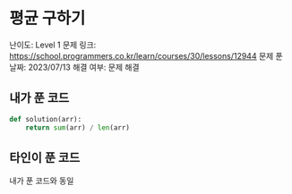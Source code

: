 # 평균 구하기

난이도: Level 1
문제 링크: https://school.programmers.co.kr/learn/courses/30/lessons/12944
문제 푼 날짜: 2023/07/13
해결 여부: 문제 해결

## 내가 푼 코드

```python
def solution(arr):
    return sum(arr) / len(arr)
```

## 타인이 푼 코드

내가 푼 코드와 동일